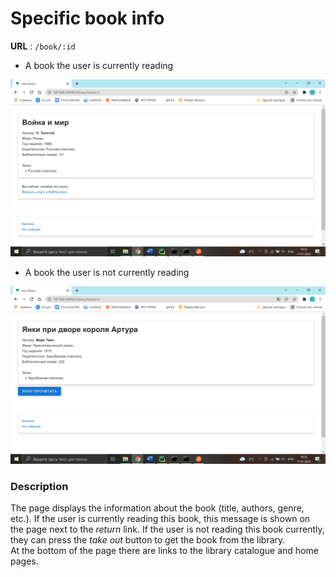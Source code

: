 # Specific book info

**URL** : `/book/:id`

* A book the user is currently reading

![Book info page](img/book_info_1.png "Book info page")

* A book the user is not currently reading

![Book info page](img/book_info_2.png "Book info page")

### Description

The page displays the information about the book (title, authors, genre, etc.). If the user is currently reading this
book, this message is shown on the page next to the _return_ link. If the user is not reading this book
currently, they can press the _take out_ button to get the book from the library.  
At the bottom of the page there are links to the library catalogue and home pages.